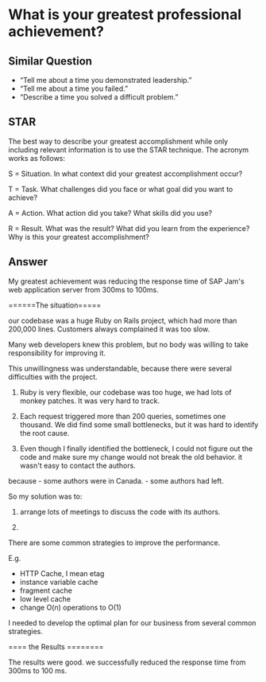 # What is your greatest professional achievement?

## Similar Question

- “Tell me about a time you demonstrated leadership.”
- “Tell me about a time you failed.”
- “Describe a time you solved a difficult problem.”

## STAR

The best way to describe your greatest accomplishment while only including relevant information is to use the STAR technique. The acronym works as follows:

S = Situation. In what context did your greatest accomplishment occur?

T = Task. What challenges did you face or what goal did you want to achieve?

A = Action. What action did you take? What skills did you use?

R = Result. What was the result? What did you learn from the experience? Why is this your greatest accomplishment?


## Answer

My greatest achievement was reducing the response time of SAP Jam's web application server from 300ms to 100ms.



======The situation===== 

our codebase was a huge Ruby on Rails project, which had more than 200,000 lines. Customers always complained it was too slow.

Many web developers knew this problem, but no body was willing to take responsibility for improving it. 

This unwillingness was understandable, because there were several difficulties with the project.

1. Ruby is very flexible, our codebase was too huge, we had lots of monkey patches. It was very hard to track.

2. Each request triggered more than 200 queries, sometimes one thousand. We did find some small bottlenecks, but it was hard to identify the root cause.

3. Even though I finally identified the bottleneck, I could not figure out the code and make sure my change would not break the old behavior. it wasn't easy to contact the authors. 

because
	- some authors were in Canada.
	- some authors had left.


So my solution was to:

1. arrange lots of meetings to discuss the code with its authors.


2. 

There are some common strategies to improve the performance.

E.g. 
- HTTP Cache, I mean etag
- instance variable cache
- fragment cache
- low level cache
- change O(n) operations to O(1)

I needed to develop the optimal plan for our business from several common strategies.


==== the Results ========

The results were good. we successfully reduced the response time from 300ms to 100 ms.
	